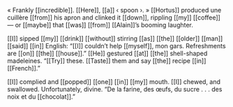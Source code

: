 « Frankly [[incredible]]. [[Here]], [[a]] ‹ spoon ›. » [[Hortus]] produced une cuillère [[from]] his apron and clinked it [[down]], rippling [[my]] [[coffee]] — or [[maybe]] that [[was]] [[from]] [[Alain]]’s booming laughter.

[[I]] sipped [[my]] [[drink]] [[without]] stirring [[as]] [[the]] [[older]] [[man]] [[said]] [[in]] English: “[[I]] couldn’t help [[myself]], mon gars. Refreshments are [[on]] [[the]] [[house]].” [[He]] gestured [[at]] [[the]] shell-shaped madeleines. “[[Try]] these. [[Taste]] them and say [[the]] recipe [[in]] [[French]].”

[[I]] complied and [[popped]] [[one]] [[in]] [[my]] mouth. [[I]] chewed, and swallowed. Unfortunately, divine. “De la farine, des œufs, du sucre . . . des noix et du [[chocolat]].”